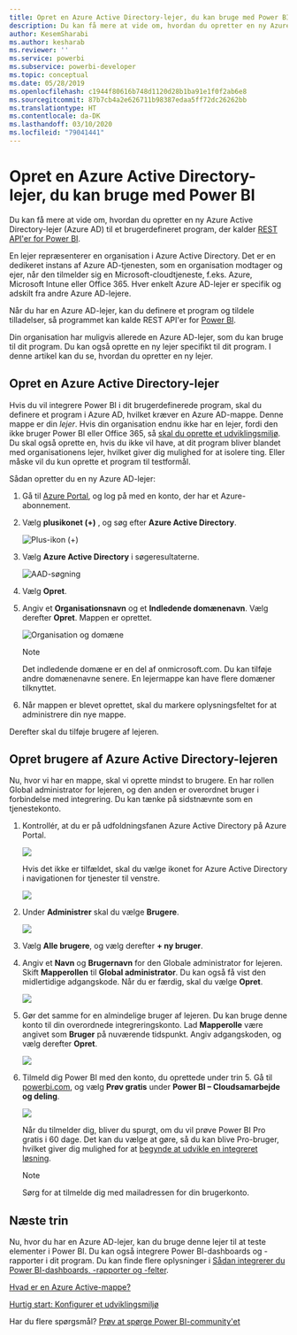 ```yaml
---
title: Opret en Azure Active Directory-lejer, du kan bruge med Power BI
description: Du kan få mere at vide om, hvordan du opretter en ny Azure Active Directory-lejer (Azure AD) til et brugerdefineret program, der kalder REST API'er for Power BI.
author: KesemSharabi
ms.author: kesharab
ms.reviewer: ''
ms.service: powerbi
ms.subservice: powerbi-developer
ms.topic: conceptual
ms.date: 05/28/2019
ms.openlocfilehash: c1944f80616b748d1120d28b1ba91e1f0f2ab6e8
ms.sourcegitcommit: 87b7cb4a2e626711b98387edaa5ff72dc26262bb
ms.translationtype: HT
ms.contentlocale: da-DK
ms.lasthandoff: 03/10/2020
ms.locfileid: "79041441"
---
```

# <a name="create-an-azure-active-directory-tenant-to-use-with-power-bi"></a>Opret en Azure Active Directory-lejer, du kan bruge med Power BI

Du kan få mere at vide om, hvordan du opretter en ny Azure Active Directory-lejer (Azure AD) til et brugerdefineret program, der kalder [REST API'er for Power BI](automation/rest-api-reference.md).

En lejer repræsenterer en organisation i Azure Active Directory. Det er en dedikeret instans af Azure AD-tjenesten, som en organisation modtager og ejer, når den tilmelder sig en Microsoft-cloudtjeneste, f.eks. Azure, Microsoft Intune eller Office 365. Hver enkelt Azure AD-lejer er specifik og adskilt fra andre Azure AD-lejere.

Når du har en Azure AD-lejer, kan du definere et program og tildele tilladelser, så programmet kan kalde REST API'er for [Power BI](automation/rest-api-reference.md).

Din organisation har muligvis allerede en Azure AD-lejer, som du kan bruge til dit program. Du kan også oprette en ny lejer specifikt til dit program. I denne artikel kan du se, hvordan du opretter en ny lejer.

## <a name="create-an-azure-active-directory-tenant"></a>Opret en Azure Active Directory-lejer

Hvis du vil integrere Power BI i dit brugerdefinerede program, skal du definere et program i Azure AD, hvilket kræver en Azure AD-mappe. Denne mappe er din *lejer*. Hvis din organisation endnu ikke har en lejer, fordi den ikke bruger Power BI eller Office 365, så [skal du oprette et udviklingsmiljø](https://docs.microsoft.com/azure/active-directory/develop/active-directory-howto-tenant). Du skal også oprette en, hvis du ikke vil have, at dit program bliver blandet med organisationens lejer, hvilket giver dig mulighed for at isolere ting. Eller måske vil du kun oprette et program til testformål.

Sådan opretter du en ny Azure AD-lejer:

1. Gå til [Azure Portal](https://portal.azure.com), og log på med en konto, der har et Azure-abonnement.

2. Vælg **plusikonet (+)** , og søg efter **Azure Active Directory**.

    ![Plus-ikon (+)](media/create-an-azure-active-directory-tenant/new-directory.png)

3. Vælg **Azure Active Directory** i søgeresultaterne.

    ![AAD-søgning](media/create-an-azure-active-directory-tenant/new-directory2.png)

4. Vælg **Opret**.

5. Angiv et **Organisationsnavn** og et **Indledende domænenavn**. Vælg derefter **Opret**. Mappen er oprettet.

    ![Organisation og domæne](media/create-an-azure-active-directory-tenant/organization-and-domain.png)

   > [!NOTE]
   > Det indledende domæne er en del af onmicrosoft.com. Du kan tilføje andre domænenavne senere. En lejermappe kan have flere domæner tilknyttet.

6. Når mappen er blevet oprettet, skal du markere oplysningsfeltet for at administrere din nye mappe.

Derefter skal du tilføje brugere af lejeren.

## <a name="create-azure-active-directory-tenant-users"></a>Opret brugere af Azure Active Directory-lejeren

Nu, hvor vi har en mappe, skal vi oprette mindst to brugere. En har rollen Global administrator for lejeren, og den anden er overordnet bruger i forbindelse med integrering. Du kan tænke på sidstnævnte som en tjenestekonto.

1. Kontrollér, at du er på udfoldningsfanen Azure Active Directory på Azure Portal.

    ![](media/create-an-azure-active-directory-tenant/aad-flyout.png)

    Hvis det ikke er tilfældet, skal du vælge ikonet for Azure Active Directory i navigationen for tjenester til venstre.

    ![](media/create-an-azure-active-directory-tenant/aad-service.png)

2. Under **Administrer** skal du vælge **Brugere**.

    ![](media/create-an-azure-active-directory-tenant/users-and-groups.png)

3. Vælg **Alle brugere**, og vælg derefter **+ ny bruger**.

4. Angiv et **Navn** og **Brugernavn** for den Globale administrator for lejeren. Skift **Mapperollen** til **Global administrator**. Du kan også få vist den midlertidige adgangskode. Når du er færdig, skal du vælge **Opret**.

    ![](media/create-an-azure-active-directory-tenant/global-admin.png)

5. Gør det samme for en almindelige bruger af lejeren. Du kan bruge denne konto til din overordnede integreringskonto. Lad **Mapperolle** være angivet som **Bruger** på nuværende tidspunkt. Angiv adgangskoden, og vælg derefter **Opret**.

    ![](media/create-an-azure-active-directory-tenant/pbiembed-user.png)

6. Tilmeld dig Power BI med den konto, du oprettede under trin 5. Gå til [powerbi.com](https://powerbi.microsoft.com/get-started/), og vælg **Prøv gratis** under **Power BI – Cloudsamarbejde og deling**.

    ![](media/create-an-azure-active-directory-tenant/try-powerbi-free.png)

    Når du tilmelder dig, bliver du spurgt, om du vil prøve Power BI Pro gratis i 60 dage. Det kan du vælge at gøre, så du kan blive Pro-bruger, hvilket giver dig mulighed for at [begynde at udvikle en integreret løsning](embedding-content.md).

   > [!NOTE]
   > Sørg for at tilmelde dig med mailadressen for din brugerkonto.

## <a name="next-steps"></a>Næste trin

Nu, hvor du har en Azure AD-lejer, kan du bruge denne lejer til at teste elementer i Power BI. Du kan også integrere Power BI-dashboards og -rapporter i dit program. Du kan finde flere oplysninger i [Sådan integrerer du Power BI-dashboards, -rapporter og -felter](embedding-content.md).

[Hvad er en Azure Active-mappe?](https://docs.microsoft.com/azure/active-directory/active-directory-whatis) 
 
[Hurtig start: Konfigurer et udviklingsmiljø](https://docs.microsoft.com/azure/active-directory/develop/active-directory-howto-tenant)  

Har du flere spørgsmål? [Prøv at spørge Power BI-community'et](https://community.powerbi.com/)
